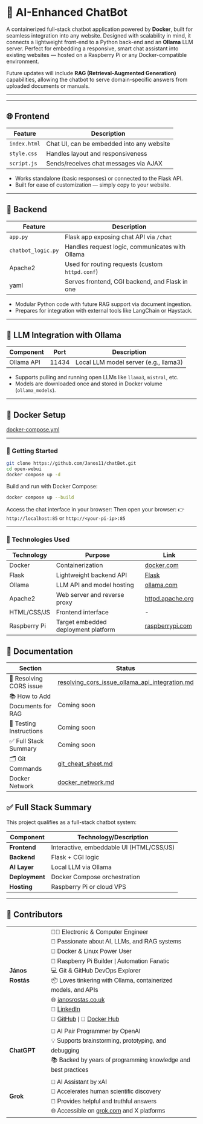 # 🤖 AI-Enhanced ChatBot

A containerized full-stack chatbot application powered by **Docker**, built for seamless integration into any website. 
Designed with scalability in mind, it connects a lightweight front-end to a Python back-end and an **Ollama** LLM server. 
Perfect for embedding a responsive, smart chat assistant into existing websites — hosted on a Raspberry Pi or any 
Docker-compatible environment.

Future updates will include **RAG (Retrieval-Augmented Generation)** capabilities, 
allowing the chatbot to serve domain-specific answers from uploaded documents or manuals.

---


---

## 🌐 Frontend

| Feature              | Description                                 |
|----------------------|---------------------------------------------|
| `index.html`         | Chat UI, can be embedded into any website   |
| `style.css`          | Handles layout and responsiveness           |
| `script.js`          | Sends/receives chat messages via AJAX       |

- Works standalone (basic responses) or connected to the Flask API.
- Built for ease of customization — simply copy to your website.

---

## 🧠 Backend

| Feature            | Description                                     |
|--------------------|-------------------------------------------------|
| `app.py`           | Flask app exposing chat API via `/chat`        |
| `chatbot_logic.py` | Handles request logic, communicates with Ollama|
| Apache2            | Used for routing requests (custom `httpd.conf`)|
| yaml               | Serves frontend, CGI backend, and Flask in one |

- Modular Python code with future RAG support via document ingestion.
- Prepares for integration with external tools like LangChain or Haystack.

---

## 🧪 LLM Integration with Ollama

| Component    | Port  | Description                           |
|--------------|-------|---------------------------------------|
| Ollama API   | 11434 | Local LLM model server (e.g., llama3) |

- Supports pulling and running open LLMs like `llama3`, `mistral`, etc.
- Models are downloaded once and stored in Docker volume (`ollama_models`).

---

## 🐳 Docker Setup

[docker-compose.yml](docker-compose.yml)



---

### 🚀 Getting Started

```bash
git clone https://github.com/Janos11/chatBot.git
cd open-webui
docker compose up -d
```

Build and run with Docker Compose:

```bash
docker compose up --build
```

Access the chat interface in your browser:
Then open your browser: 👉 `http://localhost:85` or `http://<your-pi-ip>:85`



---
### 🧾 Technologies Used

| Technology       | Purpose                                | Link |
|------------------|----------------------------------------|------|
| Docker          | Containerization                      | [docker.com](https://www.docker.com) |
| Flask           | Lightweight backend API               | [Flask](https://flask.palletsprojects.com) |
| Ollama          | LLM API and model hosting             | [ollama.com](https://ollama.com) |
| Apache2         | Web server and reverse proxy          | [httpd.apache.org](https://httpd.apache.org) |
| HTML/CSS/JS     | Frontend interface                    | - |
| Raspberry Pi    | Target embedded deployment platform   | [raspberrypi.com](https://www.raspberrypi.com) |

## 📌 Documentation

| Section                         | Status                                                                                                 |
|---------------------------------|--------------------------------------------------------------------------------------------------------|
| 🔧 Resolving CORS issue         | [resolving_cors_issue_ollama_api_integration.md](documents/resolving_cors_issue_ollama_api_integration.md)                                                                                           |
| 📚 How to Add Documents for RAG | Coming soon                                                                                            |
| 🧪 Testing Instructions         | Coming soon                                                                                            |
| ✅ Full Stack Summary            | Coming soon                                                                                            |
| 🗂️ Git Commands                | [git\_cheat\_sheet.md](https://github.com/Janos11/Robot_Web_Controller/blob/master/git_cheat_sheet.md) |
| Docker Network                  | [docker_network.md](documents/docker_network.md)


## ✅ Full Stack Summary

This project qualifies as a full-stack chatbot system:

| Component       | Technology/Description                     |
|-----------------|--------------------------------------------|
| **Frontend**    | Interactive, embeddable UI (HTML/CSS/JS)   |
| **Backend**     | Flask + CGI logic                          |
| **AI Layer**    | Local LLM via Ollama                       |
| **Deployment**  | Docker Compose orchestration               |
| **Hosting**     | Raspberry Pi or cloud VPS                  |

---
## 🤝 Contributors

<table style="font-family: Arial, sans-serif; line-height: 1.6;">
  <tr>
    <td><strong>János Rostás</strong></td>
    <td>
      👨‍💻 Electronic & Computer Engineer<br>
      🧠 Passionate about AI, LLMs, and RAG systems<br>
      🐳 Docker & Linux Power User<br>
      🔧 Raspberry Pi Builder | Automation Fanatic<br>
      💻 Git & GitHub DevOps Explorer<br>
      📦 Loves tinkering with Ollama, containerized models, and APIs<br>
      🌐 <a href="https://janosrostas.co.uk" target="_blank">janosrostas.co.uk</a><br>
      🔗 <a href="https://www.linkedin.com/in/janos-rostas/" target="_blank">LinkedIn</a><br>
      🐙 <a href="https://github.com/Janos11" target="_blank">GitHub</a> |
      🐋 <a href="https://hub.docker.com/u/janos11" target="_blank">Docker Hub</a>
    </td>
  </tr>
  <tr>
    <td><strong>ChatGPT</strong></td>
    <td>
      🤖 AI Pair Programmer by OpenAI<br>
      💡 Supports brainstorming, prototyping, and debugging<br>
      📚 Backed by years of programming knowledge and best practices
    </td>
  </tr>
  <tr>
    <td><strong>Grok</strong></td>
    <td>
      🤖 AI Assistant by xAI<br>
      🚀 Accelerates human scientific discovery<br>
      💬 Provides helpful and truthful answers<br>
      🌐 Accessible on <a href="https://grok.com" target="_blank">grok.com</a> and X platforms
    </td>
  </tr>
</table>